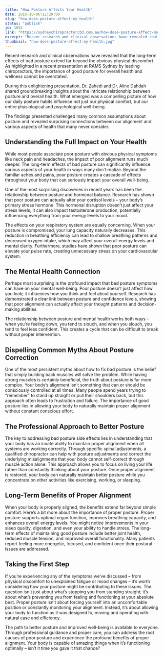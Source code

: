 ```yaml
---
title: "How Posture Affects Your Health"
date: 2016-10-06T12:29:00
slug: "how-does-posture-affect-my-health"
status: "publish"
id: 1092
link: "https://sydneychiropractorcbd.com.au/how-does-posture-affect-my-health/"
excerpt: "Recent research and clinical observations have revealed that the long-term effects of bad posture extend far beyond the obvious physical discomfort. As highlighted in a recent presentation at RAMS Sydney by leading chiropractors, the importance of good posture for overall health and wellness cannot be overstated. During this enlightening presentation, Dr. Zahedi and Dr. Aline […]"
thumbnail: "how-does-posture-affect-my-health.jpg"
---
```


Recent research and clinical observations have revealed that the long-term effects of bad posture extend far beyond the obvious physical discomfort. As highlighted in a recent presentation at RAMS Sydney by leading chiropractors, the importance of good posture for overall health and wellness cannot be overstated.

During this enlightening presentation, Dr. Zahedi and Dr. Aline Dahdah shared groundbreaking insights about the intricate relationship between posture and overall health. What emerged was a compelling picture of how our daily posture habits influence not just our physical comfort, but our entire physiological and psychological well-being.

The findings presented challenged many common assumptions about posture and revealed surprising connections between our alignment and various aspects of health that many never consider.

## Understanding the Full Impact on Your Health

While most people associate poor posture with obvious physical symptoms like neck pain and headaches, the impact of poor alignment runs much deeper. The long-term effects of bad posture can significantly influence various aspects of your health in ways many don’t realize. Beyond the familiar aches and pains, poor posture creates a cascade of effects throughout your body that can seriously impact your overall well-being.

One of the most surprising discoveries in recent years has been the relationship between posture and hormonal balance. Research has shown that poor posture can actually alter your cortisol levels – your body’s primary stress hormone. This hormonal disruption doesn’t just affect your stress levels; it can also impact testosterone production, potentially influencing everything from your energy levels to your mood.

The effects on your respiratory system are equally concerning. When your posture is compromised, your lung capacity naturally decreases. This reduction in breathing efficiency can lead to shallow breathing patterns and decreased oxygen intake, which may affect your overall energy levels and mental clarity. Furthermore, studies have shown that poor posture can elevate your pulse rate, creating unnecessary stress on your cardiovascular system.

## The Mental Health Connection

Perhaps most surprising is the profound impact that bad posture symptoms can have on your mental well-being. Poor posture doesn’t just affect how you look; it influences how you think and feel about yourself. Research has demonstrated a clear link between posture and confidence levels, showing that poor alignment can actually affect your thought patterns and decision-making abilities.

The relationship between posture and mental health works both ways – when you’re feeling down, you tend to slouch, and when you slouch, you tend to feel less confident. This creates a cycle that can be difficult to break without proper intervention.

## Dispelling Common Myths About Posture Correction

One of the most persistent myths about how to fix bad posture is the belief that simply building back muscles will solve the problem. While having strong muscles is certainly beneficial, the truth about posture is far more complex. Your body’s alignment isn’t something that can or should be consciously controlled at all times. Many people spend years trying to “remember” to stand up straight or pull their shoulders back, but this approach often leads to frustration and failure. The importance of good posture lies in allowing your body to naturally maintain proper alignment without constant conscious effort.

## The Professional Approach to Better Posture

The key to addressing bad posture side effects lies in understanding that your body has an innate ability to maintain proper alignment when all systems are working correctly. Through specific spinal adjustments, a qualified chiropractor can help with posture adjustments and correct the underlying misalignments that your body cannot self-correct through muscle action alone. This approach allows you to focus on living your life rather than constantly thinking about your posture. Once proper alignment is restored, your body can naturally maintain better posture while you concentrate on other activities like exercising, working, or sleeping.

## Long-Term Benefits of Proper Alignment

When your body is properly aligned, the benefits extend far beyond simple comfort. Here’s a bit more about the importance of proper posture. Proper posture supports optimal organ function, improves breathing capacity, and enhances overall energy levels. You might notice improvements in your sleep quality, digestion, and even your ability to handle stress. The long-term effects of maintaining good posture include better joint health, reduced muscle tension, and improved overall functionality. Many patients report feeling more energetic, focused, and confident once their postural issues are addressed.

## Taking the First Step

If you’re experiencing any of the symptoms we’ve discussed – from physical discomfort to unexplained fatigue or mood changes – it’s worth considering how your posture might be contributing to these issues. The question isn’t just about what’s stopping you from standing straight; it’s about what’s preventing you from feeling and functioning at your absolute best. Proper posture isn’t about forcing yourself into an uncomfortable position or constantly monitoring your alignment. Instead, it’s about allowing your body to function as it was designed to, moving and operating with natural ease and efficiency.

The path to better posture and improved well-being is available to everyone. Through professional guidance and proper care, you can address the root causes of poor posture and experience the profound benefits of proper alignment. Your body is capable of amazing things when it’s functioning optimally – isn’t it time you gave it that chance?
